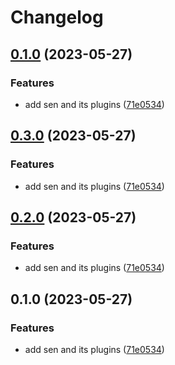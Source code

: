 # Changelog

## [0.1.0](https://github.com/bongnv/sen/compare/v0.3.0...v0.1.0) (2023-05-27)


### Features

* add sen and its plugins ([71e0534](https://github.com/bongnv/sen/commit/71e053405e97941a2e3b77881ccf79101e3e0a8d))

## [0.3.0](https://github.com/bongnv/sen/compare/v0.2.0...v0.3.0) (2023-05-27)


### Features

* add sen and its plugins ([71e0534](https://github.com/bongnv/sen/commit/71e053405e97941a2e3b77881ccf79101e3e0a8d))

## [0.2.0](https://github.com/bongnv/sen/compare/v0.1.0...v0.2.0) (2023-05-27)


### Features

* add sen and its plugins ([71e0534](https://github.com/bongnv/sen/commit/71e053405e97941a2e3b77881ccf79101e3e0a8d))

## 0.1.0 (2023-05-27)


### Features

* add sen and its plugins ([71e0534](https://github.com/bongnv/sen/commit/71e053405e97941a2e3b77881ccf79101e3e0a8d))
